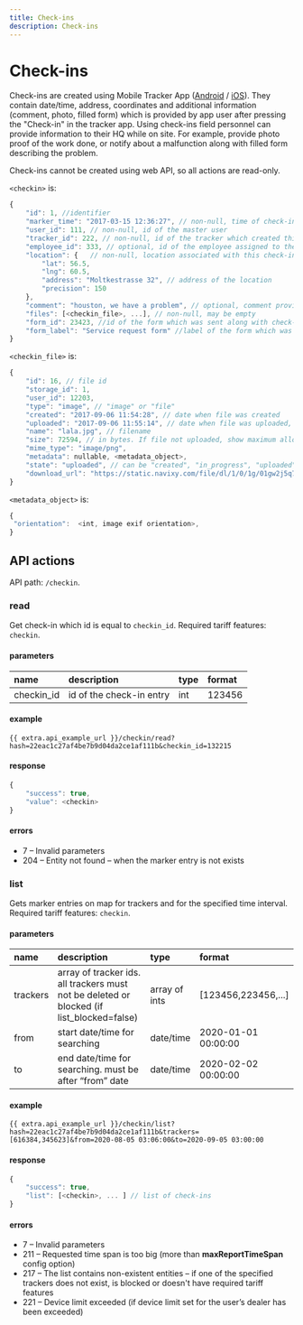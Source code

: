 ```yaml
---
title: Check-ins
description: Check-ins
---
```


# Check-ins

Check-ins are created using Mobile Tracker App ([Android](https://play.google.com/store/apps/details?id=com.navixy.xgps.tracker&hl=ru) / [iOS](https://apps.apple.com/us/app/x-gps-tracker/id802887190)).
They contain date/time, address, coordinates and additional information (comment, photo, filled form) which is provided by app
user after pressing the "Check-in" in the tracker app.
Using check-ins field personnel can provide information to their HQ while on site. For example, provide photo proof of the 
work done, or notify about a malfunction along with filled form describing the problem.

Check-ins cannot be created using web API, so all actions are read-only.

`<checkin>` is:
```js
{
    "id": 1, //identifier
    "marker_time": "2017-03-15 12:36:27", // non-null, time of check-in creation
    "user_id": 111, // non-null, id of the master user
    "tracker_id": 222, // non-null, id of the tracker which created this check-in
    "employee_id": 333, // optional, id of the employee assigned to the tracker
    "location": {   // non-null, location associated with this check-in marker
        "lat": 56.5,
        "lng": 60.5,
        "address": "Moltkestrasse 32", // address of the location
        "precision": 150
    },
    "comment": "houston, we have a problem", // optional, comment provided by app user
    "files": [<checkin_file>, ...], // non-null, may be empty   
    "form_id": 23423, //id of the form which was sent along with check-in, can be null
    "form_label": "Service request form" //label of the form which was sent along with check-in, can be null
}
```           

`<checkin_file>` is:

```js
{
    "id": 16, // file id
    "storage_id": 1,
    "user_id": 12203,
    "type": "image", // "image" or "file"
    "created": "2017-09-06 11:54:28", // date when file was created
    "uploaded": "2017-09-06 11:55:14", // date when file was uploaded, can be null if file is not yet uploaded
    "name": "lala.jpg", // filename
    "size": 72594, // in bytes. If file not uploaded, show maximum allowed size for upload
    "mime_type": "image/png",
    "metadata": nullable, <metadata_object>,
    "state": "uploaded", // can be "created", "in_progress", "uploaded", "deleted"
    "download_url": "https://static.navixy.com/file/dl/1/0/1g/01gw2j5q7nm4r92dytolzd6koxy9e38v.png/lala.jpg", // actual url at which file is available. Can be null if file is not yet uploaded
}
```

`<metadata_object>` is:
```js
{
 "orientation":  <int, image exif orientation>,
}
```

## API actions

API path: `/checkin`.

### read

Get check-in which id is equal to `checkin_id`. Required tariff features: `checkin`.

#### parameters

| name | description | type | format |
| :--- | :--- | :--- | :--- |
| checkin_id | id of the check-in entry | int | 123456 | 

#### example

    {{ extra.api_example_url }}/checkin/read?hash=22eac1c27af4be7b9d04da2ce1af111b&checkin_id=132215

#### response

```js
{
    "success": true,
    "value": <checkin>
}
```

#### errors

*   7 – Invalid parameters
*   204 – Entity not found – when the marker entry is not exists

### list

Gets marker entries on map for trackers and for the specified time interval. Required tariff features: `checkin`.

#### parameters

| name | description | type | format |
| :--- | :--- | :--- | :--- |
| trackers | array of tracker ids. all trackers must not be deleted or blocked (if list_blocked=false) | array of ints | [123456,223456,...] |
| from | start date/time for searching | date/time | 2020-01-01 00:00:00 |
| to | end date/time for searching. must be after “from” date  | date/time | 2020-02-02 00:00:00 |

#### example

    {{ extra.api_example_url }}/checkin/list?hash=22eac1c27af4be7b9d04da2ce1af111b&trackers=[616384,345623]&from=2020-08-05 03:06:00&to=2020-09-05 03:00:00

#### response

```js
{
    "success": true,
    "list": [<checkin>, ... ] // list of check-ins
}
```

#### errors
*   7 – Invalid parameters
*   211 – Requested time span is too big (more than **maxReportTimeSpan** config option)
*   217 – The list contains non-existent entities – if one of the specified trackers does not exist, is blocked or doesn't have required tariff features
*   221 – Device limit exceeded (if device limit set for the user’s dealer has been exceeded)
